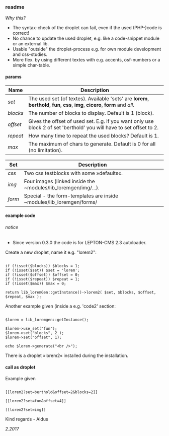 ### readme
*Why this?*
- The syntax-check of the droplet can fail, even if the used (PHP-)code is correct!
- No chance to update the used droplet, e.g. like a code-snippet module or an external lib.
- Usable "outside" the droplet-process e.g. for own module development and css-studies.
- More flex. by using different textes with e.g. accents, osf-numbers or a simple char-table.

#### params
Name|Description
-----|-----
*set*|The used set (of textes). Available 'sets' are **lorem**, **berthold**, **fun**, **css**, **img**, **cicero**, **form** and *all*.
*blocks*|The number of blocks to display. Default is 1 (block).
*offset*|Gives the offset of used set. E.g. if you want only use block 2 of set 'berthold' you will have to set offset to 2.
*repeat*|How many time to repeat the used blocks? Default is 1.
*max*|The maximum of chars to generate. Default is 0 for all (no limitation).

Set|Description
-----|-----
*css*|Two css testblocks with some »defaults«.
*img*|Four images (linked inside the ~modules/lib_loremgen/img/...).
*form*|Special - the form-templates are inside ~modules/lib_loremgen/forms/


#### example code

###### notice
- Since version 0.3.0 the code is for LEPTON-CMS 2.3 autoloader. 

Create a new droplet, name it e.g. "lorem2":

```code

if (!isset($blocks)) $blocks = 1;
if (!isset($set)) $set = 'lorem';
if (!isset($offset)) $offset = 0;
if (!isset($repeat)) $repeat = 1;
if (!isset($max)) $max = 0;

return lib_loremGen::getInstance()->lorem2( $set, $blocks, $offset, $repeat, $max );

```

Another example given (inside a e.g. 'code2' section:

```code

$lorem = lib_loremgen::getInstance();

$lorem->use_set("fun");
$lorem->set("blocks", 2 );
$lorem->set("offset", 1);

echo $lorem->generate("<br />");

```

There is a droplet »lorem2« installed during the installation.

#### call as droplet
Example given
```code

[[lorem2?set=berthold&offset=2&blocks=2]]

[[lorem2?set=fun&offset=4]]

[[lorem2?set=img]]

```

Kind regards - Aldus

*2.2017*
